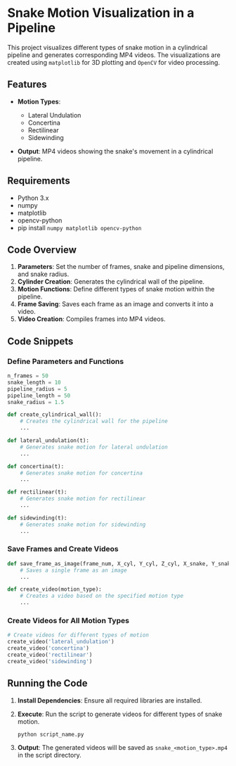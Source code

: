 # Snake Motion Visualization in a Pipeline

This project visualizes different types of snake motion in a cylindrical pipeline and generates corresponding MP4 videos. The visualizations are created using `matplotlib` for 3D plotting and `OpenCV` for video processing.

## Features

- **Motion Types**:

  - Lateral Undulation
  - Concertina
  - Rectilinear
  - Sidewinding

- **Output**: MP4 videos showing the snake's movement in a cylindrical pipeline.

## Requirements

- Python 3.x
- numpy
- matplotlib
- opencv-python
- pip install `numpy matplotlib opencv-python`

## Code Overview

1. **Parameters**: Set the number of frames, snake and pipeline dimensions, and snake radius.
2. **Cylinder Creation**: Generates the cylindrical wall of the pipeline.
3. **Motion Functions**: Define different types of snake motion within the pipeline.
4. **Frame Saving**: Saves each frame as an image and converts it into a video.
5. **Video Creation**: Compiles frames into MP4 videos.

## Code Snippets

### Define Parameters and Functions

```python
n_frames = 50
snake_length = 10
pipeline_radius = 5
pipeline_length = 50
snake_radius = 1.5

def create_cylindrical_wall():
    # Creates the cylindrical wall for the pipeline
    ...

def lateral_undulation(t):
    # Generates snake motion for lateral undulation
    ...

def concertina(t):
    # Generates snake motion for concertina
    ...

def rectilinear(t):
    # Generates snake motion for rectilinear
    ...

def sidewinding(t):
    # Generates snake motion for sidewinding
    ...
```

### Save Frames and Create Videos

```python
def save_frame_as_image(frame_num, X_cyl, Y_cyl, Z_cyl, X_snake, Y_snake, Z_snake, filename):
    # Saves a single frame as an image
    ...

def create_video(motion_type):
    # Creates a video based on the specified motion type
    ...
```

### Create Videos for All Motion Types

```python
# Create videos for different types of motion
create_video('lateral_undulation')
create_video('concertina')
create_video('rectilinear')
create_video('sidewinding')
```

## Running the Code

1. **Install Dependencies**: Ensure all required libraries are installed.
2. **Execute**: Run the script to generate videos for different types of snake motion.

   ```bash
   python script_name.py
   ```

3. **Output**: The generated videos will be saved as `snake_<motion_type>.mp4` in the script directory.
